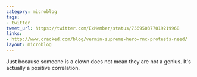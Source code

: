 ```yaml
---
category: microblog
tags:
- twitter
tweet_url: https://twitter.com/ExMember/status/756950377019219968
links:
- http://www.cracked.com/blog/vermin-supreme-hero-rnc-protests-need/
layout: microblog
---
```

Just because someone is a clown does not mean they are not a genius. It's actually a positive correlation.
